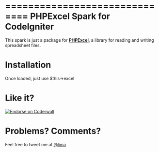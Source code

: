 ==============================
PHPExcel Spark for CodeIgniter
==============================
This spark is just a package for [**PHPExcel**](https://github.com/PHPOffice/PHPExcel), a library for reading and writing spreadsheet files.

Installation
============
Once loaded, just use $this->excel

Like it?
========
[![Endorse on Coderwall](http://api.coderwall.com/lima/endorsecount.png)](http://coderwall.com/lima)

Problems? Comments?
===================
Feel free to tweet me at [@lima](http://twitter.com/lima)